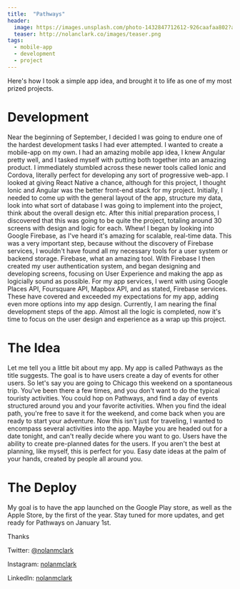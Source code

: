 ```yaml
---
title:  "Pathways"
header:
  image: https://images.unsplash.com/photo-1432847712612-926caafaa802?auto=format&fit=crop&w=1050&q=60&ixid=dW5zcGxhc2guY29tOzs7Ozs%3D
  teaser: http://nolanclark.co/images/teaser.png
tags:
  - mobile-app
  - development
  - project
---
```


Here's how I took a simple app idea, and brought it to life as one of my most prized projects.

# Development

Near the beginning of September, I decided I was going to endure one of the hardest development tasks I had ever attempted. I wanted to create a mobile-app on my own. I had an amazing mobile app idea, I knew Angular pretty well, and I tasked myself with putting both together into an amazing product. I immediately stumbled across these newer tools called Ionic and Cordova, literally perfect for developing any sort of progressive web-app. I looked at giving React Native a chance, although for this project, I thought Ionic and Angular was the better front-end stack for my project. Initially, I needed to come up with the general layout of the app, structure my data, look into what sort of database I was going to implement into the project, think about the overall design etc. After this initial preparation process, I discovered that this was going to be quite the project, totaling around 30 screens with design and logic for each. Whew! I began by looking into Google Firebase, as I've heard it's amazing for scalable, real-time data. This was a very important step, because without the discovery of Firebase services, I wouldn't have found all my necessary tools for a user system or backend storage. Firebase, what an amazing tool. With Firebase I then created my user authentication system, and began designing and developing screens, focusing on User Experience and making the app as logicially sound as possible. For my app services, I went with using Google Places API, Foursquare API, Mapbox API, and as stated, Firebase services. These have covered and exceeded my expectations for my app, adding even more options into my app design. Currently, I am nearing the final development steps of the app. Almost all the logic is completed, now it's time to focus on the user design and experience as a wrap up this project.  

# The Idea

Let me tell you a little bit about my app. My app is called Pathways as the title suggests. The goal is to have users create a day of events for other users. So let's say you are going to Chicago this weekend on a spontaneous trip. You've been there a few times, and you don't want to do the typical touristy activities. You could hop on Pathways, and find a day of events structured around you and your favorite activities. When you find the ideal path, you're free to save it for the weekend, and come back when you are ready to start your adventure. Now this isn't just for traveling, I wanted to encompass several activities into the app. Maybe you are headed out for a date tonight, and can't really decide where you want to go. Users have the ability to create pre-planned dates for the users. If you aren't the best at planning, like myself, this is perfect for you. Easy date ideas at the palm of your hands, created by people all around you. 

# The Deploy

My goal is to have the app launched on the Google Play store, as well as the Apple Store, by the first of the year. Stay tuned for more updates, and get ready for Pathways on January 1st. 

Thanks

Twitter: [@nolanmclark](http://www.twitter.com/nolanmclark)

Instagram: [nolanmclark](http://www.instagram.com/nolanmclark)

LinkedIn: [nolanmclark](http://www.linkedin.com/nolanmclark)


